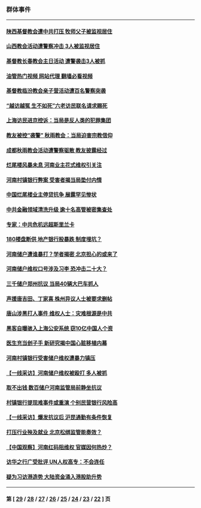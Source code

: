 ### 群体事件
---
#### [陕西基督教会遭中共打压 牧师父子被监视居住](../../pages/ncid279/n13811611.md?08281245) 
#### [山西教会活动遭警察冲击 3人被监视居住](../../pages/ncid279/n13808966.md?08281245) 
#### [基督教长春教会主日活动 遭警袭击3人被抓](../../pages/ncid279/n13806935.md?08281245) 
#### [油管热门视频 网站代理 翻墙必看视频](http://209.222.30.114:81/youtube.html?08281245)
#### [基督教临汾教会亲子营活动遭百名警察突袭](../../pages/ncid279/n13806527.md?08281245) 
#### [“越访越冤 生不如死”六老访民联名请求赐死](../../pages/ncid279/n13805907.md?08281245) 
#### [上海访民进京控诉：当局是反人类的犯罪集团](../../pages/ncid279/n13803858.md?08281245) 
#### [教友被控“袭警” 秋雨教会：当局迫害宗教信仰](../../pages/ncid279/n13803563.md?08281245) 
#### [成都秋雨教会活动遭警察驱散 教友披露经过](../../pages/ncid279/n13802541.md?08281245) 
#### [烂尾楼风暴未息 河南业主花式维权引关注](../../pages/ncid279/n13794519.md?08281245) 
#### [河南村镇银行弊案 受害者揭当局垫付内情](../../pages/ncid279/n13791990.md?08281245) 
#### [中国烂尾楼业主停贷抗争 展露罕见惨状](../../pages/ncid279/n13787794.md?08281245) 
#### [中共金融领域清洗升级 逾十名高管被密集查处](../../pages/ncid279/n13782694.md?08281245) 
#### [专家：中共危机远超斯里兰卡](../../pages/ncid279/n13782248.md?08281245) 
#### [180楼盘断供 地产银行股暴跌 制度埋坑？](../../pages/ncid279/n13780778.md?08281245) 
#### [河南储户遭谁暴打？学者揭密 北京担心的或来了](../../pages/ncid279/n13779407.md?08281245) 
#### [河南储户维权口号涉及习李 恐冲击二十大？](../../pages/ncid279/n13778148.md?08281245) 
#### [三千储户郑州抗议 当局40辆大巴车抓人](../../pages/ncid279/n13777593.md?08281245) 
#### [声援唐吉田、丁家喜 株州异议人士被要求删帖](../../pages/ncid279/n13775534.md?08281245) 
#### [唐山涉黑打人事件 维权人士：灾难根源是中共](../../pages/ncid279/n13773534.md?08281245) 
#### [黑客自曝骇入上海公安系统 窃10亿中国人个资](../../pages/ncid279/n13773395.md?08281245) 
#### [医生充当刽子手 新研究揭中国心脏移植内幕](../../pages/ncid279/n13772291.md?08281245) 
#### [河南村镇银行受害储户维权遭暴力镇压](../../pages/ncid279/n13770841.md?08281245) 
#### [【一线采访】河南储户维权被殴打 多人被抓](../../pages/ncid279/n13768629.md?08281245) 
#### [取不出钱 数百储户河南监管局前静坐抗议](../../pages/ncid279/n13767198.md?08281245) 
#### [村镇银行提现难事件或重演 个别民营银行风险高](../../pages/ncid279/n13764495.md?08281245) 
#### [【一线采访】爆发抗议后 沪昆通勤有条件恢复](../../pages/ncid279/n13763504.md?08281245) 
#### [打压行业殃及就业 北京松绑监管能奏效？](../../pages/ncid279/n13761130.md?08281245) 
#### [【中国观察】河南红码阻维权 官媒因何热炒？](../../pages/ncid279/n13760146.md?08281245) 
#### [访华之行广受批评 UN人权高专：不会连任](../../pages/ncid279/n13758655.md?08281245) 
#### [疑为习访港造势 大陆资金涌入港股助升势](../../pages/ncid279/n13756127.md?08281245) 

---
#### 第 [ [29](./29.md?08281245) / [28](./28.md?08281245) / [27](./27.md?08281245) / [26](./26.md?08281245) / [25](./25.md?08281245) / [24](./24.md?08281245) / [23](./23.md?08281245) / [22](./22.md?08281245) ] 页
